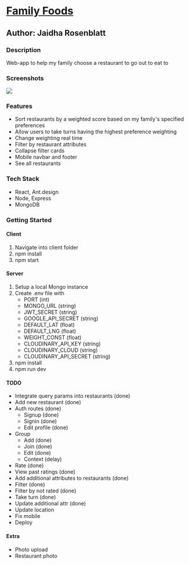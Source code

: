 # [Family Foods](https://family-foods.netlify.app)

## Author: Jaidha Rosenblatt

### Description

Web-app to help my family choose a restaurant to go out to eat to

### Screenshots

![](https://i.imgur.com/EuYpfKF.png)

### Features

- Sort restaurants by a weighted score based on my family's specified preferences
- Allow users to take turns having the highest preference weighting
- Change weighting real time
- Filter by restaurant attributes
- Collapse filter cards
- Mobile navbar and footer
- See all restaurants

### Tech Stack

- React, Ant.design
- Node, Express
- MongoDB

### Getting Started

#### Client

1. Navigate into client folder
2. npm install
3. npm start

#### Server

1. Setup a local Mongo instance
2. Create .env file with
   - PORT (int)
   - MONGO_URL (string)
   - JWT_SECRET (string)
   - GOOGLE_API_SECRET (string)
   - DEFAULT_LAT (float)
   - DEFAULT_LNG (float)
   - WEIGHT_CONST (float)
   - CLOUDINARY_API_KEY (string)
   - CLOUDINARY_CLOUD (string)
   - CLOUDINARY_API_SECRET (string)
3. npm install
4. npm run dev

#### TODO

- Integrate query params into restaurants (done)
- Add new restaurant (done)
- Auth routes (done)
  - Signup (done)
  - Signin (done)
  - Edit profile (done)
- Group
  - Add (done)
  - Join (done)
  - Edit (done)
  - Context (delay)
- Rate (done)
- View past ratings (done)
- Add additional attributes to restaurants (done)
- Filter (done)
- Filter by not rated (done)
- Take turn (done)
- Update additional attr (done)
- Update location
- Fix mobile
- Deploy

#### Extra

- Photo upload
- Restaurant photo
